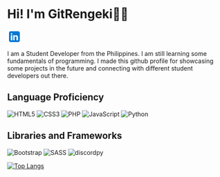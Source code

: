 



# Hi! I'm GitRengeki👋😊 
[<img align='center' alt='rengekis discord' width='33px' src='linkedin.svg'>](https://www.linkedin.com/in/joe-marvin-taba%C3%B1era-8689691b0/)


I am a Student Developer from the Philippines. I am still learning some fundamentals of programming. I made this github profile for showcasing some projects in the future and connecting with different student developers out there.


## Language Proficiency

![HTML5](https://img.shields.io/badge/html5-%23E34F26.svg?style=for-the-badge&logo=html5&logoColor=white)
![CSS3](https://img.shields.io/badge/css3-%231572B6.svg?style=for-the-badge&logo=css3&logoColor=white)
![PHP](https://img.shields.io/badge/php-%23777BB4.svg?style=for-the-badge&logo=php&logoColor=white)
![JavaScript](https://img.shields.io/badge/javascript-%23323330.svg?style=for-the-badge&logo=javascript&logoColor=%23F7DF1E)
![Python](https://img.shields.io/badge/python-3670A0?style=for-the-badge&logo=python&logoColor=ffdd54)

## Libraries and Frameworks


![Bootstrap](https://img.shields.io/badge/bootstrap-%23563D7C.svg?style=for-the-badge&logo=bootstrap&logoColor=white)
![SASS](https://img.shields.io/badge/SASS-hotpink.svg?style=for-the-badge&logo=SASS&logoColor=white)
![discordpy](https://img.shields.io/badge/discordpy-3670A0.svg?style=for-the-badge&logo=python&logoColor=white)

[![Top Langs](https://github-readme-stats.vercel.app/api/top-langs/?username=gitrengeki&hide=procfile&langs_count=1&layout=compact&theme=cobalt)](https://github.com/anuraghazra/github-readme-stats)
